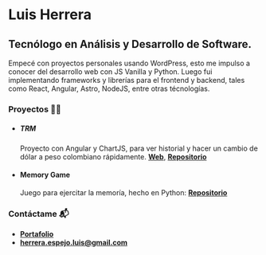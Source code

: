 # Luis Herrera 
## Tecnólogo en Análisis y Desarrollo de Software.

Empecé con proyectos personales usando WordPress, esto me impulso a conocer del desarrollo web con JS Vanilla y Python. Luego fui implementando frameworks y librerías para el frontend y backend, tales como React, Angular, Astro, NodeJS, entre otras técnologías.

### Proyectos 👨‍💻

- ##### TRM

  Proyecto con Angular y ChartJS, para ver historial y hacer un cambio de dólar a peso colombiano rápidamente. [**Web**](https://trmcolombia.netlify.app/), [**Repositorio**](https://github.com/espejolui/trm)

- #### Memory Game
  Juego para ejercitar la memoría, hecho en Python: [**Repositorio**](https://github.com/espejolui/memory)

### Contáctame 📬
- [**Portafolio**](https://luisespejo.vercel.app/)
- [**herrera.espejo.luis@gmail.com**](mailto:herrera.espejo.luis@gmail.com)
